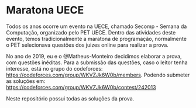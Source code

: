 # Maratona UECE
Todos os anos ocorre um evento na UECE, chamado Secomp - Semana da Computação, organizado pelo PET UECE. Dentro das atividades deste evento, temos tradicionalmente a maratona de programação, normalmente o PET selecionava questões dos juizes online para realizar a prova.

No ano de 2019, eu e o @Matheus-Monteiro decidimos elaborar a prova, com questões inéditas. Para a submissão das questões, caso o leitor tenha interesse, está no grupo do codeforces: https://codeforces.com/group/WKVZJk6W0b/members. Podendo submeter as soluções em: https://codeforces.com/group/WKVZJk6W0b/contest/242013

Neste repositório possui todas as soluções da prova.

